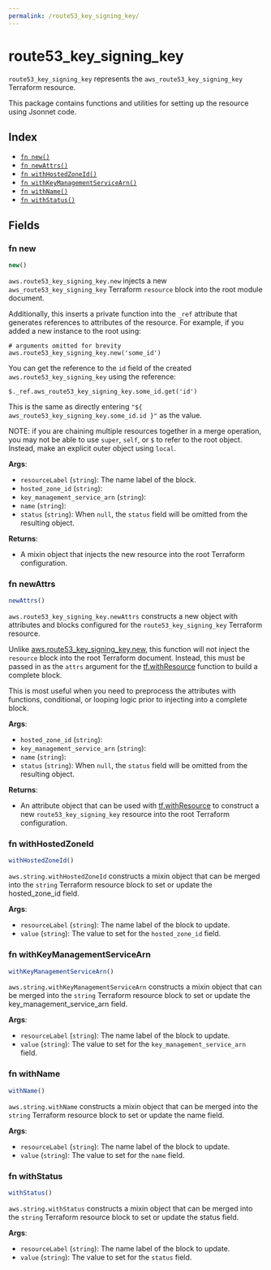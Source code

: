 ```yaml
---
permalink: /route53_key_signing_key/
---
```


# route53_key_signing_key

`route53_key_signing_key` represents the `aws_route53_key_signing_key` Terraform resource.



This package contains functions and utilities for setting up the resource using Jsonnet code.


## Index

* [`fn new()`](#fn-new)
* [`fn newAttrs()`](#fn-newattrs)
* [`fn withHostedZoneId()`](#fn-withhostedzoneid)
* [`fn withKeyManagementServiceArn()`](#fn-withkeymanagementservicearn)
* [`fn withName()`](#fn-withname)
* [`fn withStatus()`](#fn-withstatus)

## Fields

### fn new

```ts
new()
```


`aws.route53_key_signing_key.new` injects a new `aws_route53_key_signing_key` Terraform `resource`
block into the root module document.

Additionally, this inserts a private function into the `_ref` attribute that generates references to attributes of the
resource. For example, if you added a new instance to the root using:

    # arguments omitted for brevity
    aws.route53_key_signing_key.new('some_id')

You can get the reference to the `id` field of the created `aws.route53_key_signing_key` using the reference:

    $._ref.aws_route53_key_signing_key.some_id.get('id')

This is the same as directly entering `"${ aws_route53_key_signing_key.some_id.id }"` as the value.

NOTE: if you are chaining multiple resources together in a merge operation, you may not be able to use `super`, `self`,
or `$` to refer to the root object. Instead, make an explicit outer object using `local`.

**Args**:
  - `resourceLabel` (`string`): The name label of the block.
  - `hosted_zone_id` (`string`): 
  - `key_management_service_arn` (`string`): 
  - `name` (`string`): 
  - `status` (`string`):  When `null`, the `status` field will be omitted from the resulting object.

**Returns**:
- A mixin object that injects the new resource into the root Terraform configuration.


### fn newAttrs

```ts
newAttrs()
```


`aws.route53_key_signing_key.newAttrs` constructs a new object with attributes and blocks configured for the `route53_key_signing_key`
Terraform resource.

Unlike [aws.route53_key_signing_key.new](#fn-route53keysigningkeynew), this function will not inject the `resource`
block into the root Terraform document. Instead, this must be passed in as the `attrs` argument for the
[tf.withResource](https://github.com/tf-libsonnet/core/tree/main/docs#fn-withresource) function to build a complete block.

This is most useful when you need to preprocess the attributes with functions, conditional, or looping logic prior to
injecting into a complete block.

**Args**:
  - `hosted_zone_id` (`string`): 
  - `key_management_service_arn` (`string`): 
  - `name` (`string`): 
  - `status` (`string`):  When `null`, the `status` field will be omitted from the resulting object.

**Returns**:
  - An attribute object that can be used with [tf.withResource](https://github.com/tf-libsonnet/core/tree/main/docs#fn-withresource) to construct a new `route53_key_signing_key` resource into the root Terraform configuration.


### fn withHostedZoneId

```ts
withHostedZoneId()
```

`aws.string.withHostedZoneId` constructs a mixin object that can be merged into the `string`
Terraform resource block to set or update the hosted_zone_id field.



**Args**:
  - `resourceLabel` (`string`): The name label of the block to update.
  - `value` (`string`): The value to set for the `hosted_zone_id` field.


### fn withKeyManagementServiceArn

```ts
withKeyManagementServiceArn()
```

`aws.string.withKeyManagementServiceArn` constructs a mixin object that can be merged into the `string`
Terraform resource block to set or update the key_management_service_arn field.



**Args**:
  - `resourceLabel` (`string`): The name label of the block to update.
  - `value` (`string`): The value to set for the `key_management_service_arn` field.


### fn withName

```ts
withName()
```

`aws.string.withName` constructs a mixin object that can be merged into the `string`
Terraform resource block to set or update the name field.



**Args**:
  - `resourceLabel` (`string`): The name label of the block to update.
  - `value` (`string`): The value to set for the `name` field.


### fn withStatus

```ts
withStatus()
```

`aws.string.withStatus` constructs a mixin object that can be merged into the `string`
Terraform resource block to set or update the status field.



**Args**:
  - `resourceLabel` (`string`): The name label of the block to update.
  - `value` (`string`): The value to set for the `status` field.
